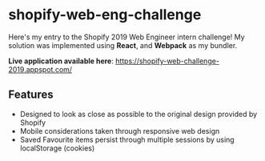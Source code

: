 # shopify-web-eng-challenge

Here's my entry to the Shopify 2019 Web Engineer intern challenge!
My solution was implemented using **React**, and **Webpack** as my bundler.

**Live application available here**: https://shopify-web-challenge-2019.appspot.com/

## Features

- Designed to look as close as possible to the original design provided by Shopify
- Mobile considerations taken through responsive web design
- Saved Favourite items persist through multiple sessions by using localStorage (cookies)
